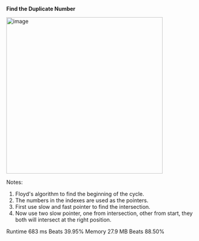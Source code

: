 **Find the Duplicate Number**

<img width="412" alt="image" src="https://user-images.githubusercontent.com/25766765/220773615-0aae687d-c049-4755-a8c3-ca43df367211.png">

Notes:
1. Floyd's algorithm to find the beginning of the cycle.
2. The numbers in the indexes are used as the pointers.
3. First use slow and fast pointer to find the intersection.
4. Now use two slow pointer, one from intersection, other from start, they both will intersect at the right position.

Runtime
683 ms
Beats
39.95%
Memory
27.9 MB
Beats
88.50%
